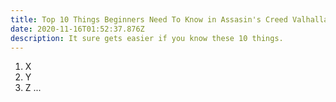 ```yaml
---
title: Top 10 Things Beginners Need To Know in Assasin's Creed Valhalla
date: 2020-11-16T01:52:37.876Z
description: It sure gets easier if you know these 10 things.
---
```

1. X
2. Y
3. Z
...